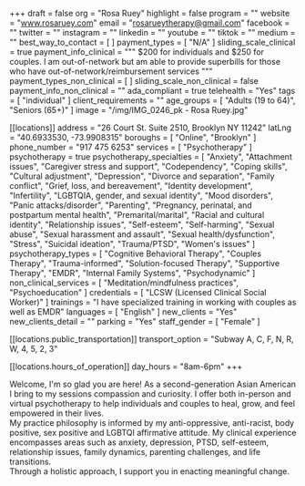 +++
draft = false
org = "Rosa Ruey"
highlight = false
program = ""
website = "www.rosaruey.com"
email = "rosarueytherapy@gmail.com"
facebook = ""
twitter = ""
instagram = ""
linkedin = ""
youtube = ""
tiktok = ""
medium = ""
best_way_to_contact = [ ]
payment_types = [ "N/A" ]
sliding_scale_clinical = true
payment_info_clinical = """
$200 for individuals and $250 for couples.
I am out-of-network but am able to provide superbills for those who have out-of-network/reimbursement services """
payment_types_non_clinical = [ ]
sliding_scale_non_clinical = false
payment_info_non_clinical = ""
ada_compliant = true
telehealth = "Yes"
tags = [ "individual" ]
client_requirements = ""
age_groups = [ "Adults (19 to 64)", "Seniors (65+)" ]
image = "/img/IMG_0246_pk - Rosa Ruey.jpg"

[[locations]]
address = "26 Court St. Suite 2510, Brooklyn NY 11242"
latLng = "40.6933530, -73.9908315"
boroughs = [ "Online", "Brooklyn" ]
phone_number = "917 475 6253"
services = [ "Psychotherapy" ]
psychotherapy = true
psychotherapy_specialties = [
  "Anxiety",
  "Attachment issues",
  "Caregiver stress and support",
  "Codependency",
  "Coping skills",
  "Cultural adjustment",
  "Depression",
  "Divorce and separation",
  "Family conflict",
  "Grief, loss, and bereavement",
  "Identity development",
  "Infertility",
  "LGBTQIA, gender, and sexual identity",
  "Mood disorders",
  "Panic attacks/disorder",
  "Parenting",
  "Pregnancy, perinatal, and postpartum mental health",
  "Premarital/marital",
  "Racial and cultural identity",
  "Relationship issues",
  "Self-esteem",
  "Self-harming",
  "Sexual abuse",
  "Sexual harassment and assault",
  "Sexual health/dysfunction",
  "Stress",
  "Suicidal ideation",
  "Trauma/PTSD",
  "Women's issues"
]
psychotherapy_types = [
  "Cognitive Behavioral Therapy",
  "Couples Therapy",
  "Trauma-informed",
  "Solution-focused Therapy",
  "Supportive Therapy",
  "EMDR",
  "Internal Family Systems",
  "Psychodynamic"
]
non_clinical_services = [ "Meditation/mindfulness practices", "Psychoeducation" ]
credentials = [ "LCSW (Licensed Clinical Social Worker)" ]
trainings = "I have specialized training in working with couples as well as EMDR"
languages = [ "English" ]
new_clients = "Yes"
new_clients_detail = ""
parking = "Yes"
staff_gender = [ "Female" ]

  [[locations.public_transportation]]
  transport_option = "Subway A, C, F, N, R, W, 4, 5, 2, 3"

  [[locations.hours_of_operation]]
  day_hours = "8am-6pm"
+++


Welcome, I'm so glad you are here! As a second-generation Asian American I bring to my sessions compassion and curiosity. I offer both in-person and virtual psychotherapy to help individuals and couples to heal, grow, and feel empowered in their lives. <br>
My practice philosophy is informed by my anti-oppressive, anti-racist, body positive, sex positive and LGBTQI affirmative attitude. My clinical experience encompasses areas such as anxiety, depression, PTSD, self-esteem, relationship issues, family dynamics, parenting challenges, and life transitions. <br>
Through a holistic approach, I support you in enacting meaningful change. <br>
